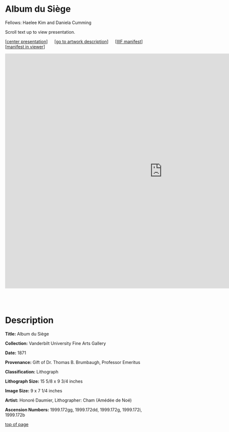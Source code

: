 # Album du Siège

Fellows: Haelee Kim and Daniela Cumming

Scroll text up to view presentation.

\[[center presentation](#viewer)\] &emsp; \[[go to artwork description](#description)\] &emsp; \[<a href="https://baskaufs.github.io/iiif/kim/album_du_siege.json" target="_blank">IIIF manifest</a>\] &emsp; \[<a href="https://projectmirador.org/embed/?iiif-content=https://baskaufs.github.io/iiif/kim/album_du_siege.json" target="_blank">manifest in viewer</a>\]

<iframe id="viewer" src="https://www.exhibit.so/exhibits/WmomQBNqubsjy08yqBSl?embedded=true" width="1026" height="768" allowfullscreen allow="autoplay" frameborder="0"></iframe>

<br/><br/>

# Description

**Title:** Album du Siège 

**Collection:** Vanderbilt University Fine Arts Gallery

**Date:** 1871

**Provenance:** Gift of Dr. Thomas B. Brumbaugh, Professor Emeritus

**Classification:** Lithograph 

**Lithograph Size:** 15 5/8 x 9 3/4 inches

**Image Size:** 9 x 7 1/4 inches

**Artist:** Honoré Daumier, Lithographer: Cham (Amédée de Noé)

**Ascension Numbers:** 1999.172gg, 1999.172dd, 1999.172g, 1999.172i, 1999.172b

[top of page](#title)